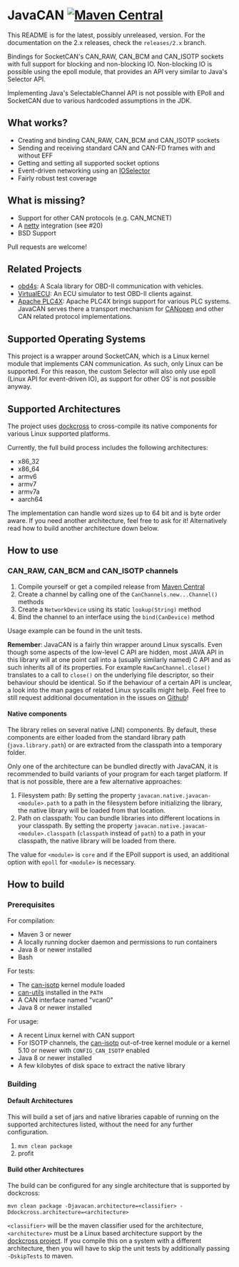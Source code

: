 # JavaCAN [![Maven Central](https://img.shields.io/maven-central/v/tel.schich/javacan.svg?label=Maven%20Central)](https://search.maven.org/search?q=g:%22tel.schich%22%20AND%20a:%22javacan%22)

This README is for the latest, possibly unreleased, version. For the documentation on the 2.x releases, check the `releases/2.x` branch.

Bindings for SocketCAN's CAN_RAW, CAN_BCM and CAN_ISOTP sockets with full support for blocking and non-blocking IO. Non-blocking IO is possible using the epoll module, that provides an API very
similar to Java's Selector API.

Implementing Java's SelectableChannel API is not possible with EPoll and SocketCAN due to various hardcoded assumptions in the JDK.

## What works?

* Creating and binding CAN_RAW, CAN_BCM and CAN_ISOTP sockets
* Sending and receiving standard CAN and CAN-FD frames with and without EFF
* Getting and setting all supported socket options
* Event-driven networking using an [IOSelector](https://github.com/pschichtel/JavaCAN/blob/master/epoll/src/main/java/tel/schich/javacan/select/IOSelector.java)
* Fairly robust test coverage

## What is missing?

* Support for other CAN protocols (e.g. CAN_MCNET)
* A [netty](https://netty.io) integration (see #20)
* BSD Support

Pull requests are welcome!

## Related Projects

* [obd4s](https://github.com/pschichtel/obd4s): A Scala library for OBD-II communication with vehicles.
* [VirtualECU](https://github.com/pschichtel/VirtualECU): An ECU simulator to test OBD-II clients against.
* [Apache PLC4X](https://plc4x.apache.org/users/transports/socketcan.html): Apache PLC4X brings support for various PLC systems. JavaCAN serves there a transport mechanism for [CANopen](https://plc4x.apache.org/users/protocols/canopen.html) and other CAN related protocol implementations.

## Supported Operating Systems

This project is a wrapper around SocketCAN, which is a Linux kernel module that implements CAN communication. As such, only Linux can be supported. For this reason, the custom Selector will also only
use epoll (Linux API for event-driven IO), as support for other OS' is not possible anyway.

## Supported Architectures

The project uses [dockcross](https://github.com/dockcross/dockcross) to cross-compile its native components for various Linux supported platforms.

Currently, the full build process includes the following architectures:

* x86_32
* x86_64
* armv6
* armv7
* armv7a
* aarch64

The implementation can handle word sizes up to 64 bit and is byte order aware. If you need another architecture, feel free to ask for it! Alternatively read how to build another architecture
down below.

## How to use

### CAN_RAW, CAN_BCM and CAN_ISOTP channels

1. Compile yourself or get a compiled release from [Maven Central](https://search.maven.org/search?q=a:javacan)
2. Create a channel by calling one of the `CanChannels.new...Channel()` methods
3. Create a `NetworkDevice` using its static `lookup(String)` method
4. Bind the channel to an interface using the `bind(CanDevice)` method

Usage example can be found in the unit tests.

**Remember**: JavaCAN is a fairly thin wrapper around Linux syscalls. Even though some aspects of the low-level C API are hidden, most JAVA API in this library will at one point call into a
(usually similarly named) C API and as such inherits all of its properties. For example `RawCanChannel.close()` translates to a call to `close()` on the underlying file descriptor, so their behaviour
should be identical. So if the behaviour of a certain API is unclear, a look into the man pages of related Linux syscalls might help. Feel free to still request additional documentation in the issues
on [Github](https://github.com/pschichtel/JavaCAN)!

#### Native components

The library relies on several native (JNI) components. By default, these components are either loaded from the standard library path (`java.library.path`) or are extracted from the classpath into a
temporary folder.  

Only one of the architecture can be bundled directly with JavaCAN, it is recommended to build variants of your program for each target platform.
If that is not possible, there are a few alternative approaches:

1. Filesystem path: By setting the property `javacan.native.javacan-<module>.path` to a path in the filesystem before initializing the library, the native library will be loaded from that location.
2. Path on classpath: You can bundle libraries into different locations in your classpath. By setting the property `javacan.native.javacan-<module>.classpath` (`classpath` instead of `path`) to a path
   in your classpath, the native library will be loaded from there.
   
The value for `<module>` is `core` and if the EPoll support is used, an additional option with `epoll` for `<module>` is necessary.

## How to build

### Prerequisites

For compilation:

* Maven 3 or newer
* A locally running docker daemon and permissions to run containers
* Java 8 or newer installed
* Bash

For tests:

* The [can-isotp](https://github.com/hartkopp/can-isotp) kernel module loaded
* [can-utils](https://github.com/linux-can/can-utils) installed in the `PATH`
* A CAN interface named "vcan0"
* Java 8 or newer installed

For usage:

* A recent Linux kernel with CAN support
* For ISOTP channels, the [can-isotp](https://github.com/hartkopp/can-isotp) out-of-tree kernel module or a kernel 5.10 or newer with `CONFIG_CAN_ISOTP` enabled
* Java 8 or newer installed
* A few kilobytes of disk space to extract the native library


### Building

#### Default Architectures

This will build a set of jars and native libraries capable of running on the supported architectures listed, without the need
for any further configuration.

1. `mvn clean package`
2. profit

#### Build other Architectures

The build can be configured for any single architecture that is supported by dockcross:

`mvn clean package -Djavacan.architecture=<classifier> -Ddockcross.architecture=<architecture>`
   
`<classifier>` will be the maven classifier used for the architecture, `<architecture>` must be a Linux based architecture support by the [dockcross project](https://github.com/dockcross/dockcross).
If you compile this on a system with a different architecture, then you will have to skip the unit tests by additionally passing `-DskipTests` to maven.
